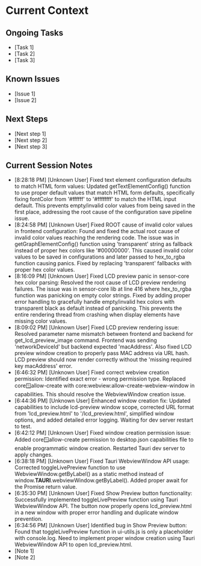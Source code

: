 # Current Context

## Ongoing Tasks
- [Task 1]
- [Task 2]
- [Task 3]

## Known Issues
- [Issue 1]
- [Issue 2]

## Next Steps
- [Next step 1]
- [Next step 2]
- [Next step 3]

## Current Session Notes

- [8:28:18 PM] [Unknown User] Fixed text element configuration defaults to match HTML form values: Updated getTextElementConfig() function to use proper default values that match HTML form defaults, specifically fixing fontColor from '#ffffff' to '#ffffffff' to match the HTML input default. This prevents empty/invalid color values from being saved in the first place, addressing the root cause of the configuration save pipeline issue.
- [8:24:58 PM] [Unknown User] Fixed ROOT cause of invalid color values in frontend configuration: Found and fixed the actual root cause of invalid color values reaching the rendering code. The issue was in getGraphElementConfig() function using 'transparent' string as fallback instead of proper hex colors like '#00000000'. This caused invalid color values to be saved in configurations and later passed to hex_to_rgba function causing panics. Fixed by replacing 'transparent' fallbacks with proper hex color values.
- [8:16:09 PM] [Unknown User] Fixed LCD preview panic in sensor-core hex color parsing: Resolved the root cause of LCD preview rendering failures. The issue was in sensor-core lib at line 416 where hex_to_rgba function was panicking on empty color strings. Fixed by adding proper error handling to gracefully handle empty/invalid hex colors with transparent black as default instead of panicking. This prevents the entire rendering thread from crashing when display elements have missing color values.
- [8:09:02 PM] [Unknown User] Fixed LCD preview rendering issue: Resolved parameter name mismatch between frontend and backend for get_lcd_preview_image command. Frontend was sending 'networkDeviceId' but backend expected 'macAddress'. Also fixed LCD preview window creation to properly pass MAC address via URL hash. LCD preview should now render correctly without the 'missing required key macAddress' error.
- [6:46:32 PM] [Unknown User] Fixed correct webview creation permission: Identified exact error - wrong permission type. Replaced core:window:allow-create with core:webview:allow-create-webview-window in capabilities. This should resolve the WebviewWindow creation issue.
- [6:44:36 PM] [Unknown User] Enhanced window creation fix: Updated capabilities to include lcd-preview window scope, corrected URL format from 'lcd_preview.html' to '/lcd_preview.html', simplified window options, and added detailed error logging. Waiting for dev server restart to test.
- [6:42:12 PM] [Unknown User] Fixed window creation permission issue: Added core:window:allow-create permission to desktop.json capabilities file to enable programmatic window creation. Restarted Tauri dev server to apply changes.
- [6:38:18 PM] [Unknown User] Fixed Tauri WebviewWindow API usage: Corrected toggleLivePreview function to use WebviewWindow.getByLabel() as a static method instead of window.__TAURI__.webviewWindow.getByLabel(). Added proper await for the Promise return value.
- [6:35:30 PM] [Unknown User] Fixed Show Preview button functionality: Successfully implemented toggleLivePreview function using Tauri WebviewWindow API. The button now properly opens lcd_preview.html in a new window with proper error handling and duplicate window prevention.
- [6:34:56 PM] [Unknown User] Identified bug in Show Preview button: Found that toggleLivePreview function in ui-utils.js is only a placeholder with console.log. Need to implement proper window creation using Tauri WebviewWindow API to open lcd_preview.html.
- [Note 1]
- [Note 2]

